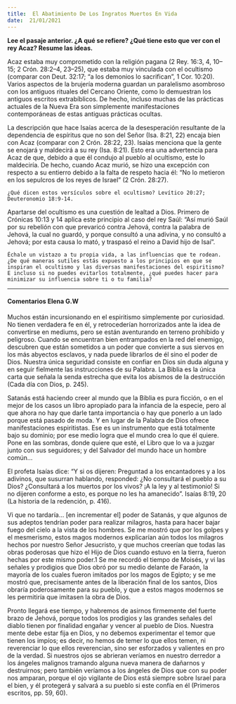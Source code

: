 ```yaml
---
title:  El Abatimiento De Los Ingratos Muertos En Vida 
date:  21/01/2021
---
```


**Lee el pasaje anterior. ¿A qué se refiere? ¿Qué tiene esto que ver con el rey Acaz? Resume las ideas.**

Acaz estaba muy comprometido con la religión pagana (2 Rey. 16:3, 4, 10–15; 2 Crón. 28:2–4, 23–25), que estaba muy vinculada con el ocultismo (comparar con Deut. 32:17; “a los demonios lo sacrifican”, 1 Cor. 10:20). Varios aspectos de la brujería moderna guardan un paralelismo asombroso con los antiguos rituales del Cercano Oriente, como lo demuestran los antiguos escritos extrabíblicos. De hecho, incluso muchas de las prácticas actuales de la Nueva Era son simplemente manifestaciones contemporáneas de estas antiguas prácticas ocultas.

La descripción que hace Isaías acerca de la desesperación resultante de la dependencia de espíritus que no son del Señor (Isa. 8:21, 22) encaja bien con Acaz (comparar con 2 Crón. 28:22, 23). Isaías menciona que la gente se enojará y maldecirá a su rey (Isa. 8:21). Esto era una advertencia para Acaz de que, debido a que él condujo al pueblo al ocultismo, este lo maldeciría. De hecho, cuando Acaz murió, se hizo una excepción con respecto a su entierro debido a la falta de respeto hacia él: “No lo metieron en los sepulcros de los reyes de Israel” (2 Crón. 28:27).

`¿Qué dicen estos versículos sobre el ocultismo? Levítico 20:27; Deuteronomio 18:9-14.`

Apartarse del ocultismo es una cuestión de lealtad a Dios. Primero de Crónicas 10:13 y 14 aplica este principio al caso del rey Saúl: “Así murió Saúl por su rebelión con que prevaricó contra Jehová, contra la palabra de Jehová, la cual no guardó, y porque consultó a una adivina, y no consultó a Jehová; por esta causa lo mató, y traspasó el reino a David hijo de Isaí”.

`Échale un vistazo a tu propia vida, a las influencias que te rodean. ¿De qué maneras sutiles estás expuesto a los principios en que se inspiran el ocultismo y las diversas manifestaciones del espiritismo? E incluso si no puedes evitarlos totalmente, ¿qué puedes hacer para minimizar su influencia sobre ti o tu familia?`

---

#### Comentarios Elena G.W

Muchos están incursionando en el espiritismo simplemente por curiosidad. No tienen verdadera fe en él, y retrocederían horrorizados ante la idea de convertirse en mediums, pero se están aventurando en terreno prohibido y peligroso. Cuando se encuentran bien entrampados en la red del enemigo, descubren que están sometidos a un poder que convierte a sus siervos en los más abyectos esclavos, y nada puede librarlos de él sino el poder de Dios. Nuestra única seguridad consiste en confiar en Dios sin duda alguna y en seguir fielmente las instrucciones de su Palabra. La Biblia es la única carta que señala la senda estrecha que evita los abismos de la destrucción (Cada día con Dios, p. 245).

Satanás está haciendo creer al mundo que la Biblia es pura ficción, o en el mejor de los casos un libro apropiado para la infancia de la especie, pero al que ahora no hay que darle tanta importancia o hay que ponerlo a un lado porque está pasado de moda. Y en lugar de la Palabra de Dios ofrece manifestaciones espiritistas. Ese es un instrumento que está totalmente bajo su dominio; por ese medio logra que el mundo crea lo que él quiere. Pone en las sombras, donde quiere que esté, el Libro que lo va a juzgar junto con sus seguidores; y del Salvador del mundo hace un hombre común…

El profeta Isaías dice: “Y si os dijeren: Preguntad a los encantadores y a los adivinos, que susurran hablando, responded: ¿No consultará el pueblo a su Dios? ¿Consultará a los muertos por los vivos? ¡A la ley y al testimonio! Si no dijeren conforme a esto, es porque no les ha amanecido”. Isaías 8:19, 20 (La historia de la redención, p. 416).

Vi que no tardaría… [en incrementar el] poder de Satanás, y que algunos de sus adeptos tendrían poder para realizar milagros, hasta para hacer bajar fuego del cielo a la vista de los hombres. Se me mostró que por los golpes y el mesmerismo, estos magos modernos explicarían aún todos los milagros hechos por nuestro Señor Jesucristo, y que muchos creerían que todas las obras poderosas que hizo el Hijo de Dios cuando estuvo en la tierra, fueron hechas por este mismo poder.1 Se me recordó el tiempo de Moisés, y vi las señales y prodigios que Dios obró por su medio delante de Faraón, la mayoría de los cuales fueron imitados por los magos de Egipto; y se me mostró que, precisamente antes de la liberación final de los santos, Dios obraría poderosamente para su pueblo, y que a estos magos modernos se les permitiría que imitasen la obra de Dios.

Pronto llegará ese tiempo, y habremos de asirnos firmemente del fuerte brazo de Jehová, porque todos los prodigios y las grandes señales del diablo tienen por finalidad engañar y vencer al pueblo de Dios. Nuestra mente debe estar fija en Dios, y no debemos experimentar el temor que tienen los impíos; es decir, no hemos de temer lo que ellos temen, ni reverenciar lo que ellos reverencian, sino ser esforzados y valientes en pro de la verdad. Si nuestros ojos se abrieran veríamos en nuestro derredor a los ángeles malignos tramando alguna nueva manera de dañarnos y destruirnos; pero también veríamos a los ángeles de Dios que con su poder nos amparan, porque el ojo vigilante de Dios está siempre sobre Israel para el bien, y él protegerá y salvará a su pueblo si este confía en él (Primeros escritos, pp. 59, 60).